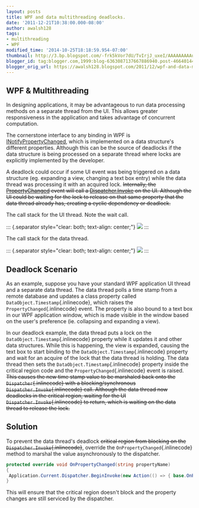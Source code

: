 ```yaml
---
layout: posts
title: WPF and data multithreading deadlocks.
date: '2011-12-21T10:38:00.000-08:00'
author: awalsh128
tags:
- multithreading
- WPF
modified_time: '2014-10-25T18:18:59.954-07:00'
thumbnail: http://3.bp.blogspot.com/-frk5kVor7dU/TvIrjJ_uxeI/AAAAAAAAAuA/8xswKGeSKg0/s72-c/uithread.png
blogger_id: tag:blogger.com,1999:blog-6363087137667886940.post-4664014493722431844
blogger_orig_url: https://awalsh128.blogspot.com/2011/12/wpf-and-data-multithreading-deadlocks.html
---
```


WPF & Multithreading
--------------------

In designing applications, it may be advantageous to run data processing
methods on a separate thread from the UI. This allows greater
responsiveness in the application and takes advantage of concurrent
computation.

The cornerstone interface to any binding in WPF is
[INotifyPropertyChanged](http://msdn.microsoft.com/en-us/library/system.componentmodel.inotifypropertychanged.aspx),
which is implemented on a data structure\'s different properties.
Although this can be the source of deadlocks if the data structure is
being processed on a separate thread where locks are explicitly
implemented by the developer.

A deadlock could occur if some UI event was being triggered on a data
structure (eg. expanding a view, changing a text box entry) while the
data thread was processing it with an acquired lock. ~~Internally, the
[PropertyChanged](http://msdn.microsoft.com/en-us/library/system.componentmodel.inotifypropertychanged.propertychanged.aspx)
event will call a
[Dispatcher.Invoke](http://msdn.microsoft.com/en-us/library/system.windows.threading.dispatcher.invoke.aspx)
on the UI. Although the UI could be waiting for the lock to release on
that same property that the data thread already has, creating a cyclic
dependency or deadlock.~~

The call stack for the UI thread. Note the wait call.

::: {.separator style="clear: both; text-align: center;"}
[![](http://3.bp.blogspot.com/-frk5kVor7dU/TvIrjJ_uxeI/AAAAAAAAAuA/8xswKGeSKg0/s400/uithread.png)](http://3.bp.blogspot.com/-frk5kVor7dU/TvIrjJ_uxeI/AAAAAAAAAuA/8xswKGeSKg0/s1600/uithread.png)
:::

The call stack for the data thread.

::: {.separator style="clear: both; text-align: center;"}
[![](http://3.bp.blogspot.com/-_CPhXd1Z3VQ/TvIr0eLxl9I/AAAAAAAAAuM/mneSJNQZZvs/s400/workerthread.png)](http://3.bp.blogspot.com/-_CPhXd1Z3VQ/TvIr0eLxl9I/AAAAAAAAAuM/mneSJNQZZvs/s1600/workerthread.png)
:::

Deadlock Scenario
-----------------

As an example, suppose you have your standard WPF application UI thread
and a separate data thread. The data thread polls a time stamp from a
remote database and updates a class property called
`DataObject.Timestamp`{.inlinecode}, which raises the
`PropertyChanged`{.inlinecode} event. The property is also bound to a
text box in our WPF application window, which is made visible in the
window based on the user\'s preference (ie. collapsing and expanding a
view).

In our deadlock example, the data thread puts a lock on the
`DataObject.Timestamp`{.inlinecode} property while it updates it and
other data structures. While this is happening, the view is expanded,
causing the text box to start binding to the
`DataObject.Timestamp`{.inlinecode} property and wait for an acquire of
the lock that the data thread is holding. The data thread then sets the
`DataObject.Timestamp`{.inlinecode} property inside the critical region
code and the `PropertyChanged`{.inlinecode} event is raised. ~~This
causes the new time stamp value to be marshaled back onto the
`Dispatcher`{.inlinecode} with a blocking/synchronous
`Dispatcher.Invoke`{.inlinecode} call. Although the data thread now
deadlocks in the critical region, waiting for the UI
`Dispatcher.Invoke`{.inlinecode} to return, which is waiting on the data
thread to release the lock.~~

Solution
--------

To prevent the data thread\'s deadlock ~~critical region from blocking
on the `Dispatcher.Invoke`{.inlinecode}~~, override the
`OnPropertyChanged`{.inlinecode} method to marshal the value
asynchronously to the dispatcher.

``` csharp
protected override void OnPropertyChanged(string propertyName)
{
 Application.Current.Dispatcher.BeginInvoke(new Action(() => { base.OnPropertyChanged(propertyName); }));
}
```

This will ensure that the critical region doesn\'t block and the
property changes are still serviced by the dispatcher.
